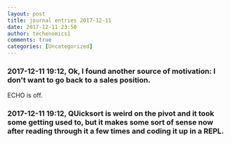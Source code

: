 ```yaml
---
layout: post
title: journal entries 2017-12-11
date: 2017-12-11 23:50
author: techenomics1
comments: true
categories: [Uncategorized]
---
```

### 2017-12-11 19:12, Ok, I found another source of motivation: I don't want to go back to a sales position.  
ECHO is off.
### 2017-12-11 19:12, QUicksort is weird on the pivot and it took some getting used to, but it makes some sort of sense now after reading through it a few times and coding it up in a REPL.   
